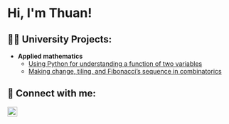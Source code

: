 <h1>Hi, I'm Thuan!

<h2>👨‍💻 University Projects:</h2>

- <b>Applied mathematics</b>
  - [Using Python for understanding a function of two variables](https://github.com/thuanromoli/Using-Python-for-understanding-a-function-of-two-variables/tree/main)
  - [Making change, tiling, and Fibonacci’s sequence in combinatorics](https://github.com/thuanromoli/Making-change-tiling-and-Fibonacci-sequence-in-combinatorics)


<h2> 🤳 Connect with me:</h2>

[<img align="left" alt="Van Thuan Romoli | LinkedIn" width="22px" src="https://cdn.jsdelivr.net/npm/simple-icons@v3/icons/linkedin.svg" />][linkedin]

[linkedin]: https://www.linkedin.com/in/thuanromoli/
